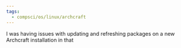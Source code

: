 ```yaml
---
tags:
  - compsci/os/linux/archcraft
---
```

I was having issues with updating and refreshing packages on a new Archcraft installation in that 